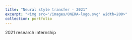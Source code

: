 ```yaml
---
title: "Neural style transfer - 2021"
excerpt: "<img src='/images/ONERA-logo.svg' width=200>"
collection: portfolio
---
```


2021 research internship
